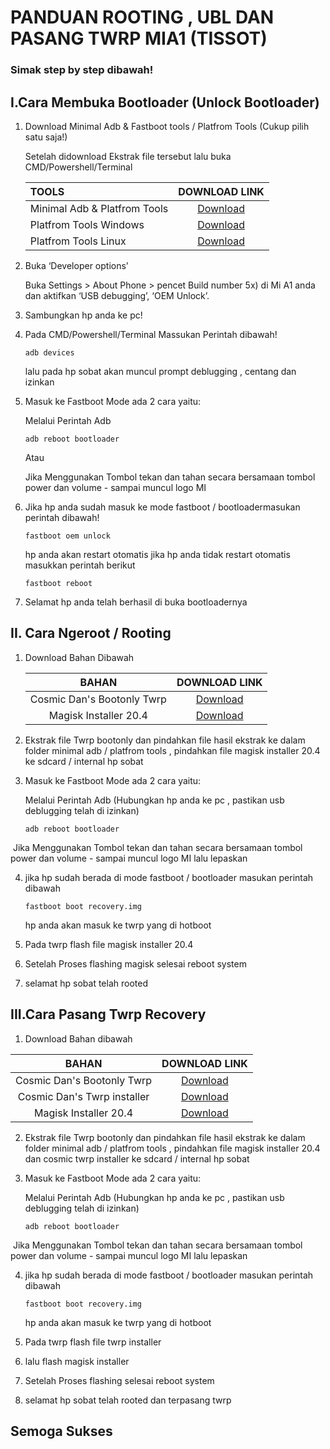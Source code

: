 # PANDUAN ROOTING , UBL DAN PASANG TWRP MIA1 (TISSOT)

### Simak step by step dibawah!

> 
>

## **I.Cara Membuka Bootloader (Unlock Bootloader)**



1. Download Minimal Adb & Fastboot tools / Platfrom Tools (Cukup pilih satu saja!)

   Setelah didownload  Ekstrak file tersebut lalu buka CMD/Powershell/Terminal

   | TOOLS                        |       DOWNLOAD LINK        |
   | :--------------------------- | :------------------------: |
   | Minimal Adb & Platfrom Tools | [Download](www.google.com) |
   | Platfrom Tools Windows       | [Download](www.google.com) |
   | Platfrom Tools Linux         | [Download](www.google.com) |

2. Buka ‘Developer options’ 

   Buka Settings >  About Phone > pencet Build number 5x) di Mi A1 anda dan aktifkan ‘USB  debugging’, ‘OEM Unlock’.

   

3. Sambungkan hp anda ke pc!

4. Pada CMD/Powershell/Terminal Massukan Perintah dibawah!

   ```
   adb devices
   ```

   lalu pada hp sobat akan muncul prompt deblugging , centang dan izinkan

   

5. Masuk ke Fastboot Mode ada 2 cara yaitu:

   Melalui Perintah Adb

   ```
   adb reboot bootloader
   ```

   Atau

   Jika Menggunakan Tombol tekan dan tahan secara bersamaan  tombol power dan volume -  sampai muncul logo MI

6. Jika hp anda sudah masuk ke mode fastboot / bootloadermasukan perintah dibawah!

   ```
   fastboot oem unlock
   ```

   hp anda akan restart otomatis jika hp anda tidak restart otomatis masukkan perintah berikut

   ```
   fastboot reboot
   ```


7. Selamat hp anda telah berhasil di buka bootloadernya



## II. Cara Ngeroot / Rooting



1. Download Bahan Dibawah

   |           BAHAN            |       DOWNLOAD LINK        |
   | :------------------------: | :------------------------: |
   | Cosmic Dan's Bootonly Twrp | [Download](www.google.com) |
   |   Magisk Installer 20.4    | [Download](www.google.com) |

   

2. Ekstrak  file Twrp bootonly dan pindahkan file hasil ekstrak ke dalam folder minimal adb / platfrom tools , pindahkan file magisk installer 20.4 ke sdcard / internal hp sobat

3. Masuk ke Fastboot Mode ada 2 cara yaitu:

   Melalui Perintah Adb (Hubungkan hp anda ke pc , pastikan usb deblugging telah di izinkan)

   ```
   adb reboot bootloader
   ```

​		Jika Menggunakan Tombol tekan dan tahan secara bersamaan  tombol power dan volume -  sampai 		muncul logo MI lalu lepaskan

4. jika hp sudah berada di mode fastboot / bootloader masukan perintah dibawah

   ```
   fastboot boot recovery.img
   ```

   hp anda akan masuk ke twrp yang di hotboot

   

5. Pada twrp  flash file  magisk installer 20.4

6. Setelah Proses flashing  magisk selesai reboot system

7. selamat hp sobat telah rooted

   

 ## III.Cara Pasang Twrp Recovery



   1. Download Bahan dibawah

|            BAHAN            |       DOWNLOAD LINK        |
| :-------------------------: | :------------------------: |
| Cosmic Dan's Bootonly Twrp  | [Download](www.google.com) |
| Cosmic Dan's Twrp installer | [Download](www.google.com) |
|    Magisk Installer 20.4    | [Download](www.google.com) |



2. Ekstrak  file Twrp bootonly dan pindahkan file hasil ekstrak ke dalam folder minimal adb / platfrom tools , pindahkan file magisk installer 20.4 dan cosmic twrp installer  ke sdcard / internal hp sobat

3. Masuk ke Fastboot Mode ada 2 cara yaitu:

   Melalui Perintah Adb (Hubungkan hp anda ke pc , pastikan usb deblugging telah di izinkan)

   ```
   adb reboot bootloader
   ```

​		Jika Menggunakan Tombol tekan dan tahan secara bersamaan  tombol power dan volume -  sampai 		muncul logo MI lalu lepaskan

4. jika hp sudah berada di mode fastboot / bootloader masukan perintah dibawah

   ```
   fastboot boot recovery.img
   ```

   hp anda akan masuk ke twrp yang di hotboot

   

5. Pada twrp  flash file  twrp installer 

6. lalu flash magisk installer

7. Setelah Proses flashing   selesai reboot system

8. selamat hp sobat telah rooted dan terpasang twrp

   

## Semoga Sukses

